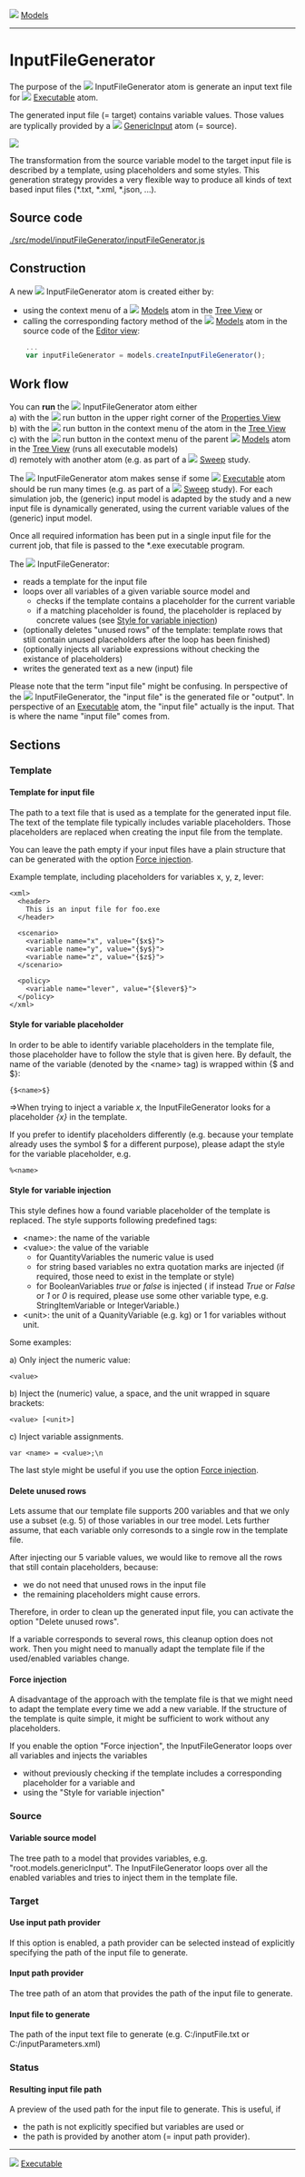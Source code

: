 ![](../../../../icons/models.png) [Models](../models.md)

----

# InputFileGenerator
		
The purpose of the ![](../../../../icons/inputFile.png) InputFileGenerator atom is generate an input text file for ![](../../../../icons/run.png) [Executable](../executable/executable.md) atom. 

The generated input file (= target) contains variable values. Those values are typlically provided by a ![](../../../../icons/genericInput.png) [GenericInput](../genericInput/genericInput.md) atom (= source).
	
![](../../../images/input_file_generator.png)

The transformation from the source variable model to the target input file is described by a template, using placeholders and some styles. This generation strategy provides a very flexible way to produce all kinds of text based input files (\*.txt, \*.xml, \*.json, ...).  

		
## Source code

[./src/model/inputFileGenerator/inputFileGenerator.js](../../../../src/model/inputFileGenerator/inputFileGenerator.js)

## Construction
		
A new ![](../../../../icons/inputFile.png) InputFileGenerator atom is created either by: 

* using the context menu of a ![](../../../../icons/models.png) [Models](../models.md) atom in the [Tree View](../../../views/treeView.md) or
* calling the corresponding factory method of the ![](../../../../icons/models.png) [Models](../models.md) atom in the source code of the [Editor view](../../../views/editorView.md):

```javascript
    ...
    var inputFileGenerator = models.createInputFileGenerator();	     
```

## Work flow	

You can **run** the ![](../../../../icons/inputFile.png) InputFileGenerator atom either<br> 
a) with the ![](../../../../icons/run.png) run button in the upper right corner of the [Properties View](../../../views/propertiesView.md)<br>
b) with the ![](../../../../icons/run.png) run button in the context menu of the atom in the [Tree View](../../../views/treeView.md)<br>
c) with the ![](../../../../icons/run.png) run button in the context menu of the parent ![](../../../../icons/models.png) [Models](../models.md) atom in the [Tree View](../../../views/treeView.md) (runs all executable models)<br>
d) remotely with another atom (e.g. as part of a ![](../../../../icons/sweep.png) [Sweep](../../study/sweep/sweep.md) study. 

The ![](../../../../icons/inputFile.png) InputFileGenerator atom makes sense if some ![](../../../../icons/run.png) [Executable](../executable/executable.md) atom should be run many times (e.g. as part of a ![](../../../../icons/sweep.png) [Sweep](../../study/sweep/sweep.md) study). For each simulation job, the (generic) input model is adapted by the study and a new input file is dynamically generated, using the current variable values of the (generic) input model. 

Once all required information has been put in a single input file for the current job, that file is passed to the \*.exe executable program.

The ![](../../../../icons/inputFile.png) InputFileGenerator:
* reads a template for the input file 
* loops over all variables of a given variable source model and
  * checks if the template contains a placeholder for the current variable
  * if a matching placeholder is found, the placeholder is replaced by concrete values (see [Style for variable injection](./inputFileGenerator.md#style-for-variable-injection))
* (optionally deletes "unused rows" of the template: template rows that still contain unused placeholders after the loop has been finished)
* (optionally injects all variable expressions without checking the existance of placeholders)
* writes the generated text as a new (input) file

Please note that the term "input file" might be confusing. In perspective of the ![](../../../../icons/inputFile.png) InputFileGenerator, the "input file" is the generated file or "output". In perspective of an [Executable](../executable/executable.md) atom, the "input file" actually is the input. That is where the name "input file" comes from. 
			
## Sections

### Template

#### Template for input file

The path to a text file that is used as a template for the generated input file. The text of the template file typically includes variable placeholders. Those placeholders are replaced when creating the input file from the template. 

You can leave the path empty if your input files have a plain structure that can be generated with the option [Force injection](./inputFileGenerator.md#force-injection).

Example template, including placeholders for variables x, y, z, lever:

```
<xml>
  <header>
  	This is an input file for foo.exe
  </header>
   
  <scenario>
  	<variable name="x", value="{$x$}">
	<variable name="y", value="{$y$}">
	<variable name="z", value="{$z$}">
  </scenario>
  
  <policy>
  	<variable name="lever", value="{$lever$}">	
  </policy>
</xml>
```

#### Style for variable placeholder

In order to be able to identify variable placeholders in the template file, those placeholder have to follow the style that is given here. By default, the name of the variable (denoted by the \<name\> tag) is wrapped within {$ and $}:

```
{$<name>$}	
```

=>When trying to inject a variable *x*, the InputFileGenerator looks for a placeholder *{$x$}* in the template.

If you prefer to identify placeholders differently (e.g. because your template already uses the symbol $ for a different purpose), please adapt the style for the variable placeholder, e.g.

```
%<name>	
```

#### Style for variable injection

This style defines how a found variable placeholder of the template is replaced. The style supports following predefined tags:
* \<name\>: the name of the variable
* \<value\>: the value of the variable 
  * for QuantityVariables the numeric value is used
  * for string based variables no extra quotation marks are injected (if required, those need to exist in the template or style)
  * for BooleanVariables *true* or *false* is injected ( if instead *True* or *False* or *1* or *0* is required, please use some other variable type, e.g. StringItemVariable or IntegerVariable.) 
* \<unit\>: the unit of a QuanityVariable (e.g. kg) or 1 for variables without unit.

Some examples:

a) Only inject the numeric value:

```
<value> 	
```

b) Inject the (numeric) value, a space, and the unit wrapped in square brackets:
```
<value> [<unit>] 	
```

c) Inject variable assignments. 

```
var <name> = <value>;\n  	
```

The last style might be useful if you use the option [Force injection](./inputFileGenerator.md#force-injection).


#### Delete unused rows

Lets assume that our template file supports 200 variables and that we only use a subset (e.g. 5) of those variables in our tree model. Lets further assume, that each variable only corresonds to a single row in the template file.

After injecting our 5 variable values, we would like to remove all the rows that still contain placeholders, because: 
* we do not need that unused rows in the input file
* the remaining placeholders might cause errors.

Therefore, in order to clean up the generated input file, you can activate the option "Delete unused rows".

If a variable corresponds to several rows, this cleanup option does not work. Then you might need to manually adapt the template file if the used/enabled variables change. 

#### Force injection

A disadvantage of the approach with the template file is that we might need to adapt the template every time we add a new variable. If the structure of the template is quite simple, it might be sufficient to work without any placeholders. 

If you enable the option "Force injection", the InputFileGenerator loops over all variables and injects the variables
* without previously checking if the template includes a corresponding placeholder for a variable and
* using the "Style for variable injection" 

### Source

#### Variable source model

The tree path to a model that provides variables, e.g. "root.models.genericInput". The InputFileGenerator loops over all the enabled variables and tries to inject them in the template file. 

### Target

#### Use input path provider

If this option is enabled, a path provider can be selected instead of explicitly specifying the path of the input file to generate. 

#### Input path provider

The tree path of an atom that provides the path of the input file to generate. 

#### Input file to generate

The path of the input text file to generate (e.g. C:/inputFile.txt or C:/inputParameters.xml) 

### Status

#### Resulting input file path

A preview of the used path for the input file to generate. This is useful, if 
* the path is not explicitly specified but variables are used or 
* the path is provided by another atom (= input path provider). 

----

![](../../../../icons/run.png) [Executable](../executable/executable.md)
